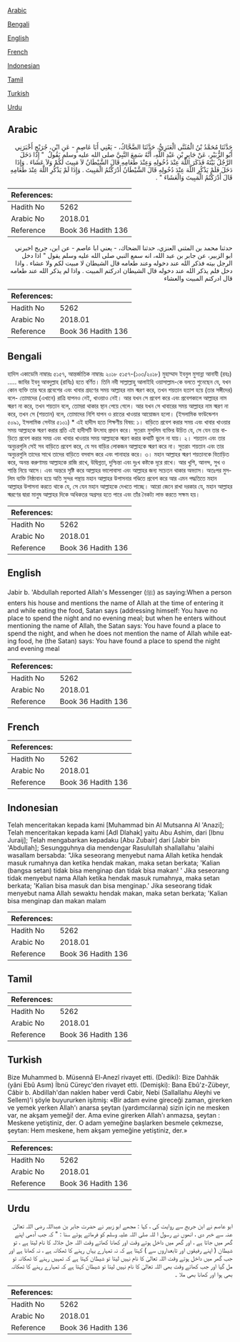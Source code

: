 [Arabic](#arabic)

[Bengali](#bengali)

[English](#english)

[French](#french)

[Indonesian](#indonesian)

[Tamil](#tamil)

[Turkish](#turkish)

[Urdu](#urdu)

## Arabic


<div dir="rtl" lang="ar" style={{fontSize:'larger',backgroundColor:'#f8f9fa',padding:20}}>
حَدَّثَنَا مُحَمَّدُ بْنُ الْمُثَنَّى الْعَنَزِيُّ، حَدَّثَنَا الضَّحَّاكُ، - يَعْنِي أَبَا عَاصِمٍ - عَنِ ابْنِ، جُرَيْجٍ أَخْبَرَنِي أَبُو الزُّبَيْرِ، عَنْ جَابِرِ بْنِ عَبْدِ اللَّهِ، أَنَّهُ سَمِعَ النَّبِيَّ صلى الله عليه وسلم يَقُولُ ‏ "‏ إِذَا دَخَلَ الرَّجُلُ بَيْتَهُ فَذَكَرَ اللَّهَ عِنْدَ دُخُولِهِ وَعِنْدَ طَعَامِهِ قَالَ الشَّيْطَانُ لاَ مَبِيتَ لَكُمْ وَلاَ عَشَاءَ ‏.‏ وَإِذَا دَخَلَ فَلَمْ يَذْكُرِ اللَّهَ عِنْدَ دُخُولِهِ قَالَ الشَّيْطَانُ أَدْرَكْتُمُ الْمَبِيتَ ‏.‏ وَإِذَا لَمْ يَذْكُرِ اللَّهَ عِنْدَ طَعَامِهِ قَالَ أَدْرَكْتُمُ الْمَبِيتَ وَالْعَشَاءَ ‏"‏ ‏.‏
</div>
<div style={{backgroundColor:'#f8f9fa',padding:20, marginBottom: 10}}><table> <thead> <tr> <th>References:</th> <th></th> </tr> </thead> <tbody><tr><td>Hadith No</td><td>5262</td></tr><tr><td>Arabic No</td><td>2018.01</td></tr><tr><td>Reference</td><td>Book 36 Hadith 136</td></tr></tbody></table></div>


<div dir="rtl" lang="ar" style={{fontSize:'larger',backgroundColor:'#f8f9fa',padding:20}}>
حدثنا محمد بن المثنى العنزي، حدثنا الضحاك، - يعني ابا عاصم - عن ابن، جريج اخبرني ابو الزبير، عن جابر بن عبد الله، انه سمع النبي صلى الله عليه وسلم يقول " اذا دخل الرجل بيته فذكر الله عند دخوله وعند طعامه قال الشيطان لا مبيت لكم ولا عشاء . واذا دخل فلم يذكر الله عند دخوله قال الشيطان ادركتم المبيت . واذا لم يذكر الله عند طعامه قال ادركتم المبيت والعشاء
</div>
<div style={{backgroundColor:'#f8f9fa',padding:20, marginBottom: 10}}><table> <thead> <tr> <th>References:</th> <th></th> </tr> </thead> <tbody><tr><td>Hadith No</td><td>5262</td></tr><tr><td>Arabic No</td><td>2018.01</td></tr><tr><td>Reference</td><td>Book 36 Hadith 136</td></tr></tbody></table></div>

## Bengali


<div dir="ltr" lang="bn" style={{fontSize:'larger',backgroundColor:'#f8f9fa',padding:20}}>
হাদিস একাডেমি নাম্বারঃ ৫১৫৭, আন্তর্জাতিক নাম্বারঃ ২০১৮ ৫১৫৭-(১০৩/২০১৮) মুহাম্মাদ ইবনুল মুসান্না আনাযী (রহঃ) ..... জাবির ইবনু আবদুল্লাহ (রাযিঃ) হতে বর্ণিত। তিনি নবী সাল্লাল্লাহু আলাইহি ওয়াসাল্লাম-কে বলতে শুনেছেন যে, যখন কোন ব্যক্তি তার ঘরে প্রবেশের এবং খাবার গ্রহণের সময় আল্লাহর নাম স্মরণ করে, তখন শয়তান হতাশ হয়ে (তার সঙ্গীদের) বলে- তোমাদের (এখানে) রাত্রি যাপনও নেই, খাওয়াও নেই। আর যখন সে প্রবেশ করে এবং প্রবেশকালে আল্লাহর নাম স্মরণ না করে, তখন শয়তান বলে, তোমরা থাকার স্থান পেয়ে গেলে। আর যখন সে খাবারের সময় আল্লাহর নাম স্মরণ না করে, তখন সে (শয়তান) বলে, তোমাদের নিশি যাপন ও রাতের খাওয়ার আয়োজন হলো। (ইসলামিক ফাউন্ডেশন ৫০৯১, ইসলামিক সেন্টার ৫১০১) * এই হাদীস হতে শিক্ষণীয় বিষয়: ১। বাড়িতে প্রবেশ করার সময় এবং খাবার খাওয়ার সময় আল্লাহকে স্মরণ করার প্রতি এই হাদীসটি উৎসাহ প্রদান করে। সুতরাং মুসলিম ব্যক্তির উচিত যে, সে যেন তার বাড়িতে প্রবেশ করার সময় এবং খাবার খাওয়ার সময় আল্লাহকে স্মরণ করার কথাটি ভুলে না যায়। ২। শয়তান এবং তার অনুচরগুলি সেই সব বাড়িতে প্রবেশ করে, যে সব বাড়ির লোকজন আল্লাহকে স্মরণ করে না। সুতরাং শয়তান এবং তার অনুচরগুলি তাদের সাথে তাদের বাড়িতে বসবাস করে এবং পানাহার করে। ৩। মহান আল্লাহর স্মরণ শয়তানকে বিতাড়িত করে, অনন্ত করুণাময় আল্লাহকে রাজি রাখে, উদ্বিগ্নতা, দুশ্চিন্তা এবং দুঃখ কষ্টকে দূরে রাখে। আর খুশি, আনন্দ, সুখ ও শান্তি নিয়ে আসে। এবং অন্তরে সৃষ্টি করে আল্লাহর ভালোবাসা এবং আল্লাহর জন্য সচেতন থাকার অভ্যাস। অতঃপর মুসলিম ব্যক্তি নিষ্ঠাবান হয়ে অতি সুন্দর পন্থায় মহান আল্লাহর উপাসনার গণ্ডিতে প্রবেশ করে আর এমন পদ্ধতিতে মহান আল্লাহর উপাসনা করতে থাকে যে, সে যেন মহান আল্লাহকে দেখতে পাচ্ছে। আরো জেনে রাখা দরকার যে, মহান আল্লাহর স্মরণের দ্বারা মানুষ আল্লাহর দিকে অধিকতর অগ্রসর হতে পারে এবং তাঁর নৈকট্য লাভ করতে সক্ষম হয়।
</div>
<div style={{backgroundColor:'#f8f9fa',padding:20, marginBottom: 10}}><table> <thead> <tr> <th>References:</th> <th></th> </tr> </thead> <tbody><tr><td>Hadith No</td><td>5262</td></tr><tr><td>Arabic No</td><td>2018.01</td></tr><tr><td>Reference</td><td>Book 36 Hadith 136</td></tr></tbody></table></div>

## English


<div dir="ltr" lang="en" style={{fontSize:'larger',backgroundColor:'#f8f9fa',padding:20}}>
Jabir b. 'Abdullah reported Allah's Messenger (ﷺ) as saying:When a person enters his house and mentions the name of Allah at the time of entering it and while eating the food, Satan says (addressing himself: You have no place to spend the night and no evening meal; but when he enters without mentioning the name of Allah, the Satan says: You have found a place to spend the night, and when he does not mention the name of Allah while eating food, he (the Satan) says: You have found a place to spend the night and evening meal
</div>
<div style={{backgroundColor:'#f8f9fa',padding:20, marginBottom: 10}}><table> <thead> <tr> <th>References:</th> <th></th> </tr> </thead> <tbody><tr><td>Hadith No</td><td>5262</td></tr><tr><td>Arabic No</td><td>2018.01</td></tr><tr><td>Reference</td><td>Book 36 Hadith 136</td></tr></tbody></table></div>

## French


<div dir="ltr" lang="fr" style={{fontSize:'larger',backgroundColor:'#f8f9fa',padding:20}}>

</div>
<div style={{backgroundColor:'#f8f9fa',padding:20, marginBottom: 10}}><table> <thead> <tr> <th>References:</th> <th></th> </tr> </thead> <tbody><tr><td>Hadith No</td><td>5262</td></tr><tr><td>Arabic No</td><td>2018.01</td></tr><tr><td>Reference</td><td>Book 36 Hadith 136</td></tr></tbody></table></div>

## Indonesian


<div dir="ltr" lang="id" style={{fontSize:'larger',backgroundColor:'#f8f9fa',padding:20}}>
Telah menceritakan kepada kami [Muhammad bin Al Mutsanna Al 'Anazi]; Telah menceritakan kepada kami [Adl Dlahak] yaitu Abu Ashim, dari [Ibnu Juraij]; Telah mengabarkan kepadaku [Abu Zubair] dari [Jabir bin 'Abdullah]; Sesungguhnya dia mendengar Rasulullah shallallahu 'alaihi wasallam bersabda: "Jika seseorang menyebut nama Allah ketika hendak masuk rumahnya dan ketika hendak makan, maka setan berkata; 'Kalian (bangsa setan) tidak bisa menginap dan tidak bisa makan! ' Jika seseorang tidak menyebut nama Allah ketika hendak masuk rumahnya, maka setan berkata; 'Kalian bisa masuk dan bisa menginap.' Jika seseorang tidak menyebut nama Allah sewaktu hendak makan, maka setan berkata; 'Kalian bisa menginap dan makan malam
</div>
<div style={{backgroundColor:'#f8f9fa',padding:20, marginBottom: 10}}><table> <thead> <tr> <th>References:</th> <th></th> </tr> </thead> <tbody><tr><td>Hadith No</td><td>5262</td></tr><tr><td>Arabic No</td><td>2018.01</td></tr><tr><td>Reference</td><td>Book 36 Hadith 136</td></tr></tbody></table></div>

## Tamil


<div dir="ltr" lang="ta" style={{fontSize:'larger',backgroundColor:'#f8f9fa',padding:20}}>

</div>
<div style={{backgroundColor:'#f8f9fa',padding:20, marginBottom: 10}}><table> <thead> <tr> <th>References:</th> <th></th> </tr> </thead> <tbody><tr><td>Hadith No</td><td>5262</td></tr><tr><td>Arabic No</td><td>2018.01</td></tr><tr><td>Reference</td><td>Book 36 Hadith 136</td></tr></tbody></table></div>

## Turkish


<div dir="ltr" lang="tr" style={{fontSize:'larger',backgroundColor:'#f8f9fa',padding:20}}>
Bize Muhammed b. Müsennâ El-Anezî rivayet etti. (Dediki): Bize Dahhâk (yâni Ebû Asım) İbnü Cüreyc'den rivayet etti. (Demişki): Bana Ebû'z-Zübeyr, Câbir b. Abdillah'dan naklen haber verdi Cabir, Nebi (Sallallahu Aleyhi ve Sellem)'i şöyle buyururken işitmiş: «Bir adam evine gireceği zaman, girerken ve yemek yerken Allah'ı anarsa şeytan (yardımcılarına) sizin için ne mesken var, ne akşam yemeği! der. Ama evine girerken Allah'ı anmazsa, şeytan : Meskene yetiştiniz, der. O adam yemeğine başlarken besmele çekmezse, şeytan: Hem meskene, hem akşam yemeğine yetiştiniz, der.»
</div>
<div style={{backgroundColor:'#f8f9fa',padding:20, marginBottom: 10}}><table> <thead> <tr> <th>References:</th> <th></th> </tr> </thead> <tbody><tr><td>Hadith No</td><td>5262</td></tr><tr><td>Arabic No</td><td>2018.01</td></tr><tr><td>Reference</td><td>Book 36 Hadith 136</td></tr></tbody></table></div>

## Urdu


<div dir="rtl" lang="ur" style={{fontSize:'larger',backgroundColor:'#f8f9fa',padding:20}}>
ابو عاصم نے ابن جریج سے روایت کی ، کہا : مجھے ابو زبیر نے حضرت جابر بن عبداللہ رضی اللہ تعالیٰ عنہ سے خبر دی ، انھوں نے رسول ا للہ صلی اللہ علیہ وسلم کو فرماتے ہوئے سنا : " کہ جب آدمی اپنے گھر میں جاتا ہے ، اور گھر میں داخل ہوتے وقت اور کھانا کھاتے وقت اللہ جل جلالہ کا نام لیتا ہے ، تو شیطان ( اپنے رفیقوں اور تابعداروں سے ) کہتا ہے کہ نہ تمہارے یہاں رہنے کا ٹھکانہ ہے ، نہ کھانا ہے اور جب گھر میں داخل ہوتے وقت اللہ تعالیٰ کا نام نہیں لیتا تو شیطان کہتا ہے کہ تمہیں رہنے کا ٹھکانہ تو مل گیا اور جب کھاتے وقت بھی اللہ تعالیٰ کا نام نہیں لیتا تو شیطان کہتا ہے کہ تمہارے رہنے کا ٹھکانہ بھی ہوا اور کھانا بھی ملا ۔
</div>
<div style={{backgroundColor:'#f8f9fa',padding:20, marginBottom: 10}}><table> <thead> <tr> <th>References:</th> <th></th> </tr> </thead> <tbody><tr><td>Hadith No</td><td>5262</td></tr><tr><td>Arabic No</td><td>2018.01</td></tr><tr><td>Reference</td><td>Book 36 Hadith 136</td></tr></tbody></table></div>